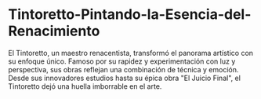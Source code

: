 # Tintoretto-Pintando-la-Esencia-del-Renacimiento
El Tintoretto, un maestro renacentista, transformó el panorama artístico con su enfoque único. Famoso por su rapidez y experimentación con luz y perspectiva, sus obras reflejan una combinación de técnica y emoción. Desde sus innovadores estudios hasta su épica obra "El Juicio Final", el Tintoretto dejó una huella imborrable en el arte.
